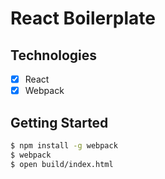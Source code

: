 # React Boilerplate

## Technologies

* [x] React
* [x] Webpack

## Getting Started

```sh
$ npm install -g webpack
$ webpack
$ open build/index.html
```
